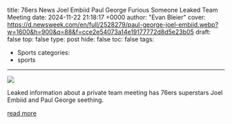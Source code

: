 title: 76ers News Joel Embiid Paul George Furious Someone Leaked Team Meeting
date: 2024-11-22 21:18:17 +0000
author: "Evan Bleier"
cover: https://d.newsweek.com/en/full/2528279/paul-george-joel-embiid.webp?w=1600&h=900&q=88&f=cce2e54073a14e19177772d8d5e23b05
draft: false
top: false
type: post
hide: false
toc: false
tags:
  - Sports
categories:
  - sports
---

![](https://d.newsweek.com/en/full/2528279/paul-george-joel-embiid.webp?w=1600&h=900&q=88&f=cce2e54073a14e19177772d8d5e23b05)

Leaked information about a private team meeting has 76ers superstars Joel Embiid and Paul George seething.

[read more](https://www.newsweek.com/sports/nba/76ers-news-joel-embiid-paul-george-furious-someone-leaked-team-meeting-info-1990462)
